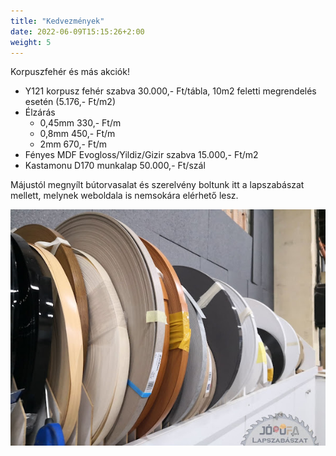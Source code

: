 ```yaml
---
title: "Kedvezmények"
date: 2022-06-09T15:15:26+2:00
weight: 5
---
```


Korpuszfehér és más akciók!
 
- Y121 korpusz fehér szabva 30.000,- Ft/tábla, 10m2 feletti megrendelés esetén (5.176,- Ft/m2)
- Élzárás
  - 0,45mm 330,- Ft/m
  - 0,8mm 450,- Ft/m
  - 2mm 670,- Ft/m
- Fényes MDF Evogloss/Yildiz/Gizir szabva 15.000,- Ft/m2
- Kastamonu D170 munkalap 50.000,- Ft/szál

Májustól megnyílt bútorvasalat és szerelvény boltunk itt a lapszabászat mellett, melynek weboldala is nemsokára elérhető lesz.

![](/images/kedvezmenyek.jpg)
